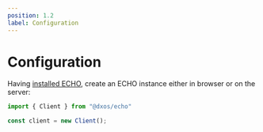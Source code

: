 ```yaml
---
position: 1.2
label: Configuration
---
```

# Configuration
Having [installed ECHO](installation), create an ECHO instance either in browser or on the server:
```ts
import { Client } from "@dxos/echo"

const client = new Client();
```